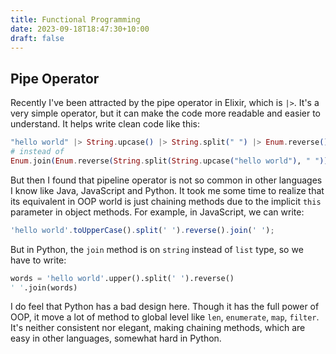 ```yaml
---
title: Functional Programming
date: 2023-09-18T18:47:30+10:00
draft: false
---
```


## Pipe Operator

Recently I've been attracted by the pipe operator in Elixir, which is `|>`. It's a very simple operator, but it can make the code more readable and easier to understand. It helps write clean code like this:

```elixir
"hello world" |> String.upcase() |> String.split(" ") |> Enum.reverse() |> Enum.join(" ")
# instead of
Enum.join(Enum.reverse(String.split(String.upcase("hello world"), " ")), " ")
```

But then I found that pipeline operator is not so common in other languages I know like Java, JavaScript and Python. It took me some time to realize that its equivalent in OOP world is just chaining methods due to the implicit `this` parameter in object methods. For example, in JavaScript, we can write:

```javascript
'hello world'.toUpperCase().split(' ').reverse().join(' ');
```

But in Python, the `join` method is on `string` instead of `list` type, so we have to write:

```python
words = 'hello world'.upper().split(' ').reverse()
' '.join(words)
```

I do feel that Python has a bad design here. Though it has the full power of OOP, it move a lot of method to global level like `len`, `enumerate`, `map`, `filter`. It's neither consistent nor elegant, making chaining methods, which are easy in other languages, somewhat hard in Python.
